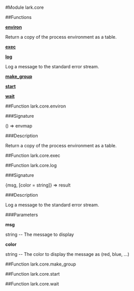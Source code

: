 #Module lark.core

##Functions

**[environ](#function-lark.coreenviron)**

Return a copy of the process environment as a table.

**[exec](#function-lark.coreexec)**

**[log](#function-lark.corelog)**

Log a message to the standard error stream.

**[make_group](#function-lark.coremake_group)**

**[start](#function-lark.corestart)**

**[wait](#function-lark.corewait)**

##Function lark.core.environ

###Signature

() => envmap

###Description

Return a copy of the process environment as a table.

##Function lark.core.exec

##Function lark.core.log

###Signature

{msg, [color = string]} => result

###Description

Log a message to the standard error stream.

###Parameters

**msg**

string -- The message to display

**color**

string -- The color to display the message as (red, blue, ...)

##Function lark.core.make_group

##Function lark.core.start

##Function lark.core.wait

